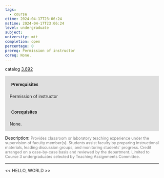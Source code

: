 ```yaml
---
tags:
  - course
ctime: 2024-04-17T23:06:24
mstime: 2024-04-17T23:06:24
level: undergraduate
subject: 
university: mit
completion: open
percentage: 0
prereq: Permission of instructor
coreq: None.
---
```


catalog [3.692](http://student.mit.edu/catalog/m3b.html#3.692)

<span style="display: block; padding: 15px; background-color: rgb(100, 100, 100, 0.2);"><font id="m_prereq2972_0" style="display: block; font-family: Arial, sans-serif; font-weight: bold; padding: 5px">Prerequisites</font><br><span id="prereq2972_0">Permission of instructor</span></span>
<span style="display: block; padding: 15px; background-color: rgb(100, 100, 100, 0.2);"><font id="m_coreq2972_0" style="display: block; font-family: Arial, sans-serif; font-weight: bold; padding: 5px">Corequisites</font><br><span id="coreq2972_0">None.</span></span>

<font style="">Description:</font>
<font style="color: grey; font-size: 0.8rem;">Provides classroom or laboratory teaching experience under the supervision of faculty member(s). Students assist faculty by preparing instructional materials, leading discussion groups, and monitoring students' progress. Credit arranged on a case-by-case basis and reviewed by the department. Limited to Course 3 undergraduates selected by Teaching Assignments Committee.</font>



---

<< HELLO, WORLD >>
